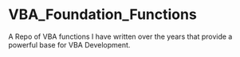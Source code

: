 # VBA_Foundation_Functions
A Repo of VBA functions I have written over the years that provide a powerful base for VBA Development.
